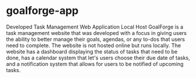 # goalforge-app
Developed Task Management Web Application Local Host
GoalForge is a task management website that was developed with a focus in giving users the ability to better manage their goals, agendas, or any to-dos that users need to complete.
The website is not hosted online but runs locally.
The website has a dashboard displaying the status of tasks that need to be done, has a calendar system that let's users choose their due date of tasks, and a notification system that allows for users
to be notified of upcoming tasks.
